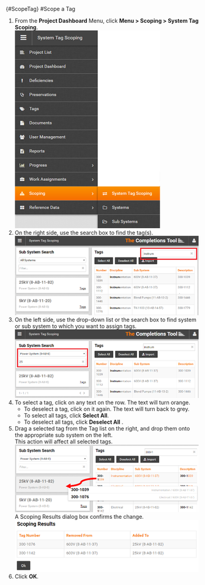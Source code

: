 {#ScopeTag}
#Scope a Tag  
1. From the **Project Dashboard** Menu, click **Menu > Scoping > System Tag Scoping**.  
![Menu > Scoping > System Tag Scoping](images\MTagScoping.PNG)  
1. On the right side, use the search box to find the tag(s).   
![Find Tag Using Search Box](images\Scopingtagfilter.PNG)  
1. On the left side, use the drop-down list or the search box to find system or sub system to which you want to assign tags.  
![Find System by Category or Search Box](images\Scopingsystemfilter.PNG)
1. To select a tag, click on any text on the row. The text will turn orange. 
    * To deselect a tag, click on it again. The text will turn back to grey.
    * To select all tags, click **Select All**.
    * To deselect all tags, click **Deselect All** .  
1. Drag a selected tag from the Tag list on the right, and drop them onto the appropriate sub system on the left.  
This action will affect all selected tags.  
![Drag and drop tag(s) onto system or sub system](images\tagscopechange1.png) 
A Scoping Results dialog box confirms the change.  
![Scoping Change Confirmation](images\scopingresults.png)
1. Click **OK**.
